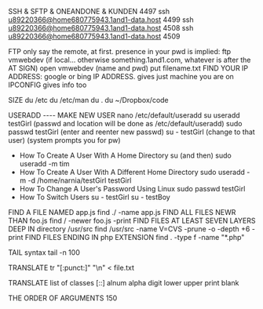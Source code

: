SSH & SFTP & ONEANDONE &  KUNDEN
 4497  ssh u89220366@home680775943.1and1-data.host
 4499  ssh u89220366@home680775943.1and1-data.host
 4508  ssh u89220366@home680775943.1and1-data.host
4509 


FTP
only say the remote, at first.  presence in your pwd is implied:
ftp vmwebdev (if local... otherwise something.1and1.com, whatever is after the AT SIGN)
open vmwebdev
(name and pwd)
put filename.txt
FIND YOUR IP ADDRESS: 
google or bing IP ADDRESS.  gives just machine you are on
IPCONFIG gives info too

SIZE
du /etc
du /etc/man
du .
du ~/Dropbox/code

USERADD ---- MAKE NEW USER
nano /etc/default/useradd
su
useradd testGirl (passwd and location will be done as /etc/default/useradd)
sudo passwd testGirl
(enter and reenter new passwd)
su - testGirl (change to that user)
(system prompts you for pw)


* How To Create A User With A Home Directory 
su (and then)
sudo useradd -m tim
* How To Create A User With A Different Home Directory 
sudo useradd -m -d /home/narnia/testGirl  testGirl 
* How To Change A User's Password Using Linux 
sudo passwd testGirl
* How To Switch Users
su - testGirl
su - testBoy 

FIND A FILE NAMED app.js
find  ./  -name app.js
FIND ALL FILES NEWR THAN foo.js
find  /  -newer foo.js -print
FIND FILES AT LEAST SEVEN LAYERS DEEP IN directory /usr/src
find /usr/src -name V=CVS  -prune  -o -depth +6 -print
FIND FILES ENDING IN php EXTENSION
find . -type f -name "*.php"

TAIL syntax
tail -n 100

TRANSLATE 
tr "[:punct:]"  "\n"  <  file.txt

TRANSLATE list of classes [::]
alnum  alpha  digit  lower   upper   print   blank

THE ORDER OF ARGUMENTS 150  

